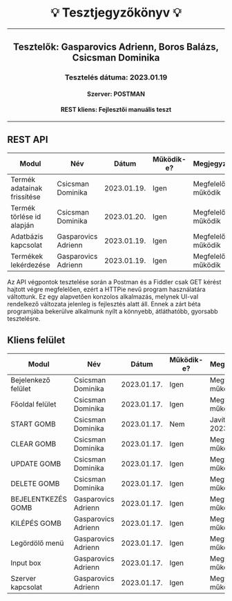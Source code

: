 <h1 align= "center">💡️ Tesztjegyzőkönyv 💡️</h1>
<hr>
<h2 align= "center"> Tesztelők: Gasparovics Adrienn, Boros Balázs, Csicsman Dominika</h2>
<h3 align= "center"> Tesztelés dátuma: 2023.01.19 </h3>
<h4 align= "center"> Szerver: POSTMAN  </h3>
<h4 align= "center"> REST kliens: Fejlesztői manuális teszt  </h3>
<hr>

## REST API

| Modul | Név | Dátum | Működik-e? | Megjegyzés |
|-------|------|------|--------------------------|-----------|
|Termék adatainak frissítése|Csicsman Dominika|2023.01.19.|Igen|Megfelelően működik|
|Termék törlése id alapján|Csicsman Dominika|2023.01.20.|Igen|Megfelelően működik|
|Adatbázis kapcsolat|Gasparovics Adrienn|2023.01.19.|Igen|Megfelelően működik|
|Termékek lekérdezése|Gasparovics Adrienn|2023.01.19.|Igen|Megfelelően működik|

Az API végpontok tesztelése során a Postman és a Fiddler csak GET kérést hajtott végre megfelelően, ezért a HTTPie nevű program használatára váltottunk. Ez egy alapvetően konzolos alkalmazás, melynek UI-val rendelkező változata jelenleg is fejlesztés alatt áll. Ennek a zárt béta programjába bekerülve alkalmunk nyílt a könnyebb, átláthatóbb, gyorsabb tesztelésre.

## Kliens felület

| Modul | Név | Dátum | Működik-e? | Megjegyzés |
|-------|------|------|--------------------------|-----------|
|Bejelenkező felület|Csicsman Dominika|2023.01.17.|Igen|Megfelelően működik|
|Főoldal felület|Csicsman Dominika|2023.01.17.|Igen|Megfelelően működik|
|START GOMB|Csicsman Dominika|2023.01.17.|Nem|Javítva: 2023.01.17.|
|CLEAR GOMB|Csicsman Dominika|2023.01.17.|Igen|Megfelelően működik|
|UPDATE GOMB|Csicsman Dominika|2023.01.17.|Igen|Megfelelően működik|
|DELETE GOMB|Csicsman Dominika|2023.01.17.|Igen|Megfelelően működik|
|BEJELENTKEZÉS GOMB|Gasparovics Adrienn|2023.01.17.|Igen|Megfelelően működik|
|KILÉPÉS GOMB|Gasparovics Adrienn|2023.01.17.|Igen|Megfelelően működik|
|Legördölő menü|Gasparovics Adrienn|2023.01.17.|Igen|Megfelelően működik|
|Input box|Gasparovics Adrienn|2023.01.17.|Igen|Megfelelően működik|
|Szerver kapcsolat|Gasparovics Adrienn|2023.01.17.|Igen|Megfelelően működik|
